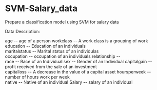 # SVM-Salary_data
 Prepare a classification model using SVM for salary data 
 
 Data Description:

age -- age of a person
workclass	-- A work class is a grouping of work 
education	-- Education of an individuals	
maritalstatus -- Marital status of an individulas	
occupation	 -- occupation of an individuals
relationship -- 	
race --  Race of an Individual
sex --  Gender of an Individual
capitalgain --  profit received from the sale of an investment	
capitalloss	-- A decrease in the value of a capital asset
hoursperweek -- number of hours work per week	
native -- Native of an individual
Salary -- salary of an individual

